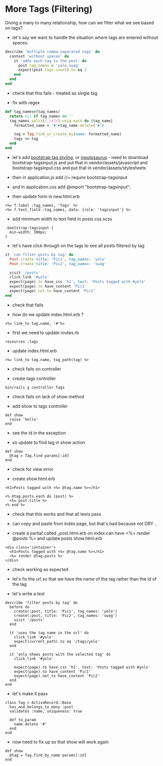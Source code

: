 More Tags (Filtering)
=========

Giving a many to many relationship, how can we filter what we see based on tags?

* let's say we want to handle the situation where tags are entered without spaces:

```ruby
describe 'multiple comma-separated tags' do
  context 'without spaces' do
    it 'adds each tag to the post' do 
      post.tag_names = 'yolo,swag'
      expect(post.tags.count).to eq 2
    end
  end
end
```

* check that this fails - treated as single tag

* fix with regex

```ruby
def tag_names=(tag_names)
  return nil if tag_names == ''
  tag_names.split(/,\s?/).uniq.each do |tag_name|
    formatted_name = '#'+tag_name.delete('#')

    tag = Tag.find_or_create_by(name: formatted_name)
    tags << tag
  end
end

```

* let's add [bootstrap tag styling](http://timschlechter.github.io/bootstrap-tagsinput/examples/), or [inputosaurus](http://sproutsocial.github.io/inputosaurus-text/) - need to download bootstrap-tagsinput.js and put that in vendor/assets/javascript and bootstrap-tagsinput.css and put that in vendor/assets/stylesheets

* then in application.js add //= require bootstrap-tagsinput
* and in application.css add @import "bootstrap-tagsinput";

* then update form in new.html.erb

```
<%= f.label :tag_names, 'Tags' %>
<%= f.text_field :tag_names, data: {role: 'tagsinput'} %>
```

* add minimum width to text field in posts.css.scss

```
.bootstrap-tagsinput {
  min-width: 300px;
}
```

* let's have click through on the tags to see all posts filtered by tag

```ruby
it 'can filter posts by tag' do
  Post.create title: 'Pic1', tag_names: 'yolo'
  Post.create title: 'Pic2', tag_names: 'swag'

  visit '/posts' 
  click_link '#yolo'
  expect(page).to have_css 'h1', text: 'Posts tagged with #yolo'
  expect(page).to have_content 'Pic1'
  expect(page).not_to have_content 'Pic2'
end
```

* check that fails

* how do we update index.html.erb ?

`<%= link_to tag.name, '#'%>`

* first we need to update routes.rb

`resources :tags`

* update index.html.erb 

`<%= link_to tag.name, tag_path(tag) %>`

* check fails on controller

* create tags controller

`bin/rails g controller Tags`

* check fails on lack of show method

* add show to tags controller

```
def show
  raise 'hello'
end
```

* see the id in the exception

* so update to find tag in show action

```
def show
  @tag = Tag.find params[:id]
end
```

* check for view error

* create show.html.erb

```
<h1>Posts tagged with <%= @tag.name %></h1>

<% @tag.posts.each do |post| %>
  <%= post.title %>
<% end %>
```

* check that this works and that all tests pass

* can copy and paste from index page, but that's bad because not DRY ..

* create a partial called _post.html.erb on index can have <%= render @posts %> and update posts show.html.erb

```
<div class='container'>
  <h1>Posts tagged with <%= @tag.name %></h1>
  <%= render @tag.posts %>
</div>
```

* check working as expected

* let's fix the url so that we have the name of the tag rather than the id of the tag

* let's write a test

```
describe 'filter posts by tag' do
  before do
    create(:post, title: 'Pic1', tag_names: 'yolo')
    create(:post, title: 'Pic2', tag_names: 'swag')
    visit '/posts'
  end

  it 'uses the tag name in the url' do
    click_link '#yolo'
    expect(current_path).to eq '/tags/yolo'
  end
  
  it 'only shows posts with the selected tag' do
    click_link '#yolo'

    expect(page).to have_css 'h1', text: 'Posts tagged with #yolo'
    expect(page).to have_content 'Pic1'
    expect(page).not_to have_content 'Pic2'
  end
end

```

* let's make it pass

```
class Tag < ActiveRecord::Base
  has_and_belongs_to_many :post
  validates :name, uniqueness: true
  
  def to_param
    name.delete '#'
  end
end

```

* now need to fix up so that show will work again

```
def show
  @tag = Tag.find_by_name params[:id]
end
```




